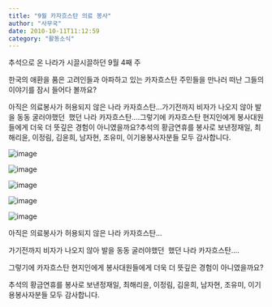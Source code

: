 ```yaml
---
title: "9월 카자흐스탄 의료 봉사"
author: "사무국"
date: 2010-10-11T11:12:59
category: "활동소식"
---
```


추석으로 온 나라가 시끌시끌하던 9월 4째 주

한국의 애환을 품은 고려인들과 아파하고 있는 카자흐스탄 주민들을 만나러 떠난 그들의 이야기를 잠시 들어다 볼까요?

아직은 의료봉사가 허용되지 않은 나라 카자흐스탄...가기전까지 비자가 나오지 않아 발을 동동 굴러야했던  했던 나라 카자흐스탄....그렇기에 카자흐스탄 현지인에게 봉사대원들에게 더욱 더 뜻깊은 경험이 아니였을까요?추석의 황금연휴를 봉사로 보낸정재일, 최해리윤, 이정림, 김윤희, 남자현, 조유미, 이기용봉사자분들 모두 감사합니다.

![image](/files/attach/images/2318/441/002/7d27e9cec66ef65f3df79ab887a811e2.)

![image](/files/attach/images/2318/441/002/f0e90daf6969c182ae615ae168d6fabd.)

![image](/files/attach/images/2318/441/002/b16be0c7e2f92bb781b4b9dd05759eef.)

![image](/files/attach/images/2318/441/002/65ce7ea203c8b6ec96e239e77678fc6d.)

![image](/files/attach/images/2318/441/002/a9413009c1da171bfd91724664a92b0a.)

아직은 의료봉사가 허용되지 않은 나라 카자흐스탄...

가기전까지 비자가 나오지 않아 발을 동동 굴러야했던  했던 나라 카자흐스탄....

그렇기에 카자흐스탄 현지인에게 봉사대원들에게 더욱 더 뜻깊은 경험이 아니였을까요?

추석의 황금연휴를 봉사로 보낸정재일, 최해리윤, 이정림, 김윤희, 남자현, 조유미, 이기용봉사자분들 모두 감사합니다.
